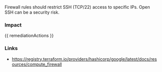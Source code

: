 
Firewall rules should restrict SSH (TCP/22) access to specific IPs. Open SSH can be a security risk.


### Impact
<!-- Add Impact here -->

<!-- DO NOT CHANGE -->
{{ remediationActions }}

### Links
- https://registry.terraform.io/providers/hashicorp/google/latest/docs/resources/compute_firewall


